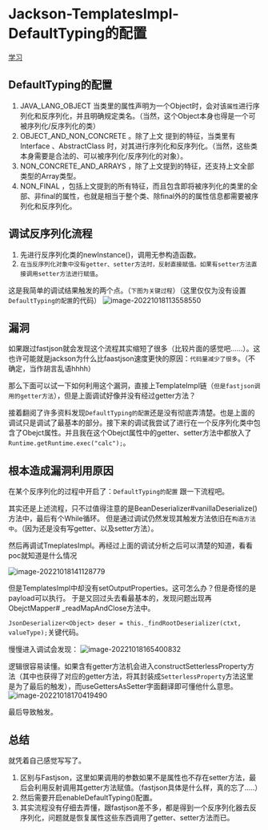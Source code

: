 # Jackson-TemplatesImpl-DefaultTyping的配置

[学习](https://www.leadroyal.cn/p/594/)

## DefaultTyping的配置

1. JAVA_LANG_OBJECT 当类里的属性声明为一个Object时，会对该`属性`进行序列化和反序列化，并且明确规定类名。（当然，这个Object本身也得是一个可被序列化/反序列化的类）
2. OBJECT_AND_NON_CONCRETE 。除了上文 提到的特征，当类里有Interface 、AbstractClass 时，对其进行序列化和反序列化。（当然，这些类本身需要是合法的、可以被序列化/反序列化的对象）。
3. NON_CONCRETE_AND_ARRAYS ，除了上文提到的特征，还支持上文全部类型的Array类型。
4. NON_FINAL ，包括上文提到的所有特征，而且包含即将被序列化的类里的全部、非final的属性，也就是相当于整个类、除final外的的属性信息都需要被序列化和反序列化。

## 调试反序列化流程

1. 先进行反序列化类的newInstance()，调用无参构造函数。
2. `在当反序列化对象中没有getter、setter方法时，反射直接赋值。如果有setter方法直接调用setter方法进行赋值`。

这是我简单的调试结果触发的两个点。（`下图为关键过程`）（这里仅仅为没有设置`DefaultTyping的配置`的代码）
![image-20221018113558550](https://cdn.jsdelivr.net/gh/zx-creat/myblog@master/img/202210181135675.png)

## 漏洞

如果跟过fastjson就会发现这个流程其实缩短了很多（比较片面的感觉吧......）。这也许可能就是jackson为什么比faastjson速度更快的原因：`代码量减少了很多`。（不确定，当作胡言乱语hhhh）

那么下面可以试一下如何利用这个漏洞，直接上TemplateImpl链（`但是fastjson调用的getter方法`），但是上面调试好像并没有经过getter方法？

接着翻阅了许多资料发现`DefaultTyping的配置`还是没有彻底弄清楚。也是上面的调试只是调试了最基本的部分。接下来的调试我尝试了进行在一个反序列化类中包含了Obejct属性。并且我在这个Obejct属性中的getter、setter方法中都放入了`Runtime.getRuntime.exec("calc");`。

## 根本造成漏洞利用原因

在某个反序列化的过程中开启了：`DefaultTyping的配置`
跟一下流程吧。

其实还是上述流程，只不过值得注意的是BeanDeserializer#vanillaDeserialize()方法中，最后有个While循环。
但是通过调试仍然发现其触发方法依旧在`构造方法中`。（因为还是没有写getter、以及setter方法）。

然后再调试TmeplatesImpl。再经过上面的调试分析之后可以清楚的知道，看看poc就知道是什么情况

![image-20221018141128779](https://cdn.jsdelivr.net/gh/zx-creat/myblog@master/img/202210181411846.png)

但是TemplatesImpl中却没有setOutputProperties。这可怎么办？但是奇怪的是payload可以执行。
于是又回过头去看最基本的，发现问题出现再 ObejctMapper# _readMapAndClose方法中。

`JsonDeserializer<Object> deser = this._findRootDeserializer(ctxt, valueType);`关键代码。

慢慢进入调试会发现：
![image-20221018165400832](https://cdn.jsdelivr.net/gh/zx-creat/myblog@master/img/202210181654912.png)

逻辑很容易读懂。如果含有getter方法机会进入constructSetterlessProperty方法（其中也获得了对应的getter方法，将其封装成`SetterlessProperty`方法这里是为了最后的触发），而useGettersAsSetter字面翻译即可懂他什么意思。
![image-20221018170419490](https://cdn.jsdelivr.net/gh/zx-creat/myblog@master/img/202210181704552.png)

最后导致触发。

## 总结

就凭着自己感觉写写了。

1. 区别与Fastjson，这里如果调用的参数如果不是属性也不存在setter方法，最后会利用反射调用其getter方法赋值。（fastjson具体是什么样，真的忘了.....）
2. 然后需要开启enableDefaultTyping()配置。
3. 其实流程没有仔细去弄懂，跟fastjson差不多，都是得到一个反序列化器去反序列化，问题就是恢复属性这些东西调用了getter、setter方法而已。